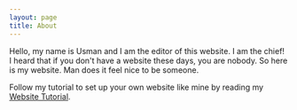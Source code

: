 ```yaml
---
layout: page
title: About
---
```


<p class="message">
  Hello, my name is Usman and I am the editor of this website. I am the chief! I heard that if you don't have a website these days, you are nobody. So here is my website. Man does it feel nice to be someone.
</p>

Follow my tutorial to set up your own website like mine by reading my [Website Tutorial](https://kodiak.beardom.xyz/webtut/).
